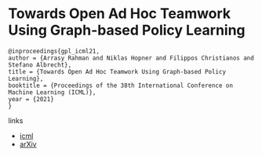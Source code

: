 # Towards Open Ad Hoc Teamwork Using Graph-based Policy Learning

```
@inproceedings{gpl_icml21,
author = {Arrasy Rahman and Niklas Hopner and Filippos Christianos and Stefano Albrecht},
title = {Towards Open Ad Hoc Teamwork Using Graph-based Policy Learning},
booktitle = {Proceedings of the 38th International Conference on Machine Learning (ICML)},
year = {2021}
}
```

links
- [icml](https://icml.cc/Conferences/2021/ScheduleMultitrack?event=10714)
- [arXiv](https://arxiv.org/abs/2006.10412)